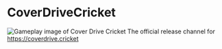 # CoverDriveCricket
![Gameplay image of Cover Drive Cricket](https://drive.google.com/file/d/1X3aJLLl5yOEOFTJAgeSdx06B67lB2jj7/view?usp=sharing)
The official release channel for https://coverdrive.cricket
